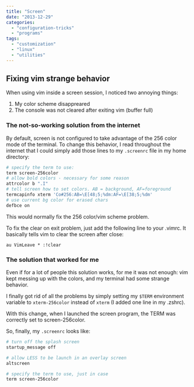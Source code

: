 ```yaml
---
title: "Screen"
date: "2013-12-29"
categories: 
  - "configuration-tricks"
  - "programs"
tags: 
  - "customization"
  - "linux"
  - "utilities"
---
```


## Fixing vim strange behavior

When using vim inside a screen session, I noticed two annoying things:

1. My color scheme disappreared
2. The console was not cleared after exiting vim (buffer full)

### The not-so-working solution from the internet

By default, screen is not configured to take advantage of the 256 color mode of the terminal. To change this behavior, I read throughout the internet that I could simply add those lines to my `.screenrc` file in my home directory:

```bash
# specify the term to use:
term screen-256color
# allow bold colors - necessary for some reason
attrcolor b ".I"
# tell screen how to set colors. AB = background, AF=foreground
termcapinfo xterm 'Co#256:AB=\E[48;5;%dm:AF=\E[38;5;%dm'
# use current bg color for erased chars
defbce on
```
This would normally fix the 256 color/vim scheme problem.

To fix the clear on exit problem, just add the following line to your .vimrc. It basically tells vim to clear the screen after close:
```
au VimLeave * :!clear
```

### The solution that worked for me

Even if for a lot of people this solution works, for me it was not enough: vim kept messing up with the colors, and my terminal had some strange behavior.

I finally got rid of all the problems by simply setting my `$TERM` environment variable to `xterm-256color` instead of `xterm` (I added one line in my .zshrc).

With this change, when I launched the screen program, the TERM was correctly set to screen-256color.

So, finally, my `.screenrc` looks like:
```bash
# turn off the splash screen
startup_message off

# allow LESS to be launch in an overlay screen
altscreen

# specify the term to use, just in case
term screen-256color
```